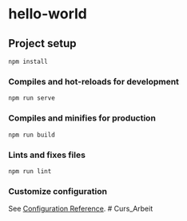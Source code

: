 # hello-world## Project setup```npm install```### Compiles and hot-reloads for development```npm run serve```### Compiles and minifies for production```npm run build```### Lints and fixes files```npm run lint```### Customize configurationSee [Configuration Reference](https://cli.vuejs.org/config/).#   C u r s _ A r b e i t   